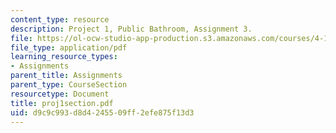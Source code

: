 ```yaml
---
content_type: resource
description: Project 1, Public Bathroom, Assignment 3.
file: https://ol-ocw-studio-app-production.s3.amazonaws.com/courses/4-104-architectural-design-intentions-spring-2004/d9c9c993d8d4245509ff2efe875f13d3_proj1section.pdf
file_type: application/pdf
learning_resource_types:
- Assignments
parent_title: Assignments
parent_type: CourseSection
resourcetype: Document
title: proj1section.pdf
uid: d9c9c993-d8d4-2455-09ff-2efe875f13d3
---
```


